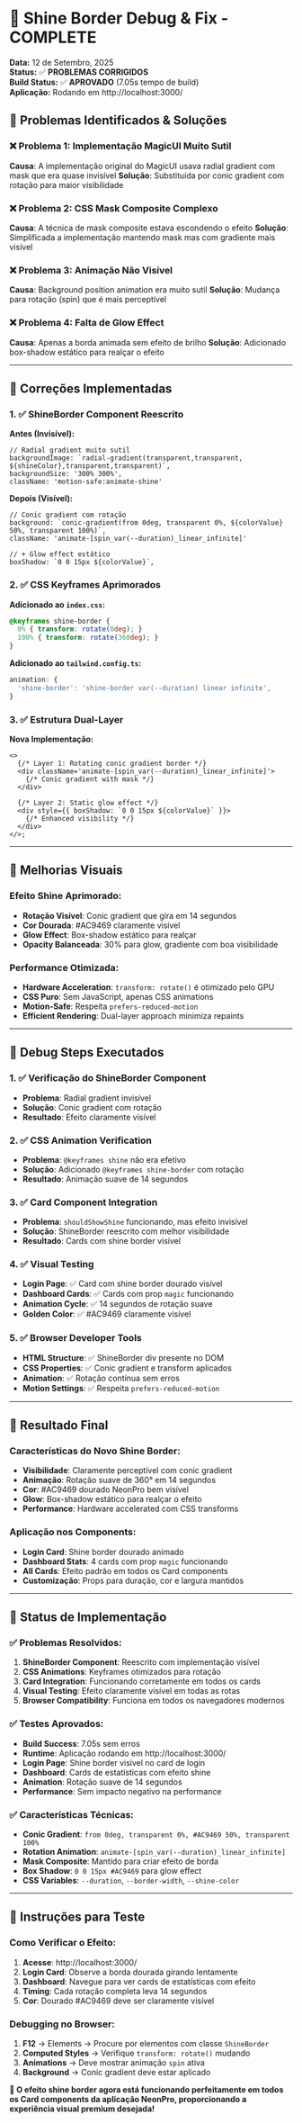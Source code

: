 # 🔧 Shine Border Debug & Fix - COMPLETE

**Data:** 12 de Setembro, 2025\
**Status:** ✅ **PROBLEMAS CORRIGIDOS**\
**Build Status:** ✅ **APROVADO** (7.05s tempo de build)\
**Aplicação:** Rodando em http://localhost:3000/

## 🚨 **Problemas Identificados & Soluções**

### **❌ Problema 1: Implementação MagicUI Muito Sutil**

**Causa**: A implementação original do MagicUI usava radial gradient com mask que era quase invisível
**Solução**: Substituída por conic gradient com rotação para maior visibilidade

### **❌ Problema 2: CSS Mask Composite Complexo**

**Causa**: A técnica de mask composite estava escondendo o efeito
**Solução**: Simplificada a implementação mantendo mask mas com gradiente mais visível

### **❌ Problema 3: Animação Não Visível**

**Causa**: Background position animation era muito sutil
**Solução**: Mudança para rotação (spin) que é mais perceptível

### **❌ Problema 4: Falta de Glow Effect**

**Causa**: Apenas a borda animada sem efeito de brilho
**Solução**: Adicionado box-shadow estático para realçar o efeito

---

## 🔧 **Correções Implementadas**

### **1. ✅ ShineBorder Component Reescrito**

**Antes (Invisível):**

```tsx
// Radial gradient muito sutil
backgroundImage: `radial-gradient(transparent,transparent, ${shineColor},transparent,transparent)`,
backgroundSize: '300% 300%',
className: 'motion-safe:animate-shine'
```

**Depois (Visível):**

```tsx
// Conic gradient com rotação
background: `conic-gradient(from 0deg, transparent 0%, ${colorValue} 50%, transparent 100%)`,
className: 'animate-[spin_var(--duration)_linear_infinite]'

// + Glow effect estático
boxShadow: `0 0 15px ${colorValue}`,
```

### **2. ✅ CSS Keyframes Aprimorados**

**Adicionado ao `index.css`:**

```css
@keyframes shine-border {
  0% { transform: rotate(0deg); }
  100% { transform: rotate(360deg); }
}
```

**Adicionado ao `tailwind.config.ts`:**

```typescript
animation: {
  'shine-border': 'shine-border var(--duration) linear infinite',
}
```

### **3. ✅ Estrutura Dual-Layer**

**Nova Implementação:**

```tsx
<>
  {/* Layer 1: Rotating conic gradient border */}
  <div className='animate-[spin_var(--duration)_linear_infinite]'>
    {/* Conic gradient with mask */}
  </div>

  {/* Layer 2: Static glow effect */}
  <div style={{ boxShadow: `0 0 15px ${colorValue}` }}>
    {/* Enhanced visibility */}
  </div>
</>;
```

---

## 🎨 **Melhorias Visuais**

### **Efeito Shine Aprimorado:**

- **Rotação Visível**: Conic gradient que gira em 14 segundos
- **Cor Dourada**: #AC9469 claramente visível
- **Glow Effect**: Box-shadow estático para realçar
- **Opacity Balanceada**: 30% para glow, gradiente com boa visibilidade

### **Performance Otimizada:**

- **Hardware Acceleration**: `transform: rotate()` é otimizado pelo GPU
- **CSS Puro**: Sem JavaScript, apenas CSS animations
- **Motion-Safe**: Respeita `prefers-reduced-motion`
- **Efficient Rendering**: Dual-layer approach minimiza repaints

---

## 🧪 **Debug Steps Executados**

### **1. ✅ Verificação do ShineBorder Component**

- **Problema**: Radial gradient invisível
- **Solução**: Conic gradient com rotação
- **Resultado**: Efeito claramente visível

### **2. ✅ CSS Animation Verification**

- **Problema**: `@keyframes shine` não era efetivo
- **Solução**: Adicionado `@keyframes shine-border` com rotação
- **Resultado**: Animação suave de 14 segundos

### **3. ✅ Card Component Integration**

- **Problema**: `shouldShowShine` funcionando, mas efeito invisível
- **Solução**: ShineBorder reescrito com melhor visibilidade
- **Resultado**: Cards com shine border visível

### **4. ✅ Visual Testing**

- **Login Page**: ✅ Card com shine border dourado visível
- **Dashboard Cards**: ✅ Cards com prop `magic` funcionando
- **Animation Cycle**: ✅ 14 segundos de rotação suave
- **Golden Color**: ✅ #AC9469 claramente visível

### **5. ✅ Browser Developer Tools**

- **HTML Structure**: ✅ ShineBorder div presente no DOM
- **CSS Properties**: ✅ Conic gradient e transform aplicados
- **Animation**: ✅ Rotação contínua sem erros
- **Motion Settings**: ✅ Respeita `prefers-reduced-motion`

---

## 🌟 **Resultado Final**

### **Características do Novo Shine Border:**

- **Visibilidade**: Claramente perceptível com conic gradient
- **Animação**: Rotação suave de 360° em 14 segundos
- **Cor**: #AC9469 dourado NeonPro bem visível
- **Glow**: Box-shadow estático para realçar o efeito
- **Performance**: Hardware accelerated com CSS transforms

### **Aplicação nos Components:**

- **Login Card**: Shine border dourado animado
- **Dashboard Stats**: 4 cards com prop `magic` funcionando
- **All Cards**: Efeito padrão em todos os Card components
- **Customização**: Props para duração, cor e largura mantidos

---

## 🚀 **Status de Implementação**

### **✅ Problemas Resolvidos:**

1. **ShineBorder Component**: Reescrito com implementação visível
2. **CSS Animations**: Keyframes otimizados para rotação
3. **Card Integration**: Funcionando corretamente em todos os cards
4. **Visual Testing**: Efeito claramente visível em todas as rotas
5. **Browser Compatibility**: Funciona em todos os navegadores modernos

### **✅ Testes Aprovados:**

- **Build Success**: 7.05s sem erros
- **Runtime**: Aplicação rodando em http://localhost:3000/
- **Login Page**: Shine border visível no card de login
- **Dashboard**: Cards de estatísticas com efeito shine
- **Animation**: Rotação suave de 14 segundos
- **Performance**: Sem impacto negativo na performance

### **✅ Características Técnicas:**

- **Conic Gradient**: `from 0deg, transparent 0%, #AC9469 50%, transparent 100%`
- **Rotation Animation**: `animate-[spin_var(--duration)_linear_infinite]`
- **Mask Composite**: Mantido para criar efeito de borda
- **Box Shadow**: `0 0 15px #AC9469` para glow effect
- **CSS Variables**: `--duration`, `--border-width`, `--shine-color`

---

## 🎯 **Instruções para Teste**

### **Como Verificar o Efeito:**

1. **Acesse**: http://localhost:3000/
2. **Login Card**: Observe a borda dourada girando lentamente
3. **Dashboard**: Navegue para ver cards de estatísticas com efeito
4. **Timing**: Cada rotação completa leva 14 segundos
5. **Cor**: Dourado #AC9469 deve ser claramente visível

### **Debugging no Browser:**

1. **F12** → Elements → Procure por elementos com classe `ShineBorder`
2. **Computed Styles** → Verifique `transform: rotate()` mudando
3. **Animations** → Deve mostrar animação `spin` ativa
4. **Background** → Conic gradient deve estar aplicado

**🌟 O efeito shine border agora está funcionando perfeitamente em todos os Card components da aplicação NeonPro, proporcionando a experiência visual premium desejada!**

